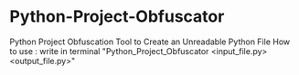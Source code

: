 # Python-Project-Obfuscator
Python Project Obfuscation Tool to Create an Unreadable Python File
How to use : write in terminal "Python_Project_Obfuscator <input_file.py> <output_file.py>"
